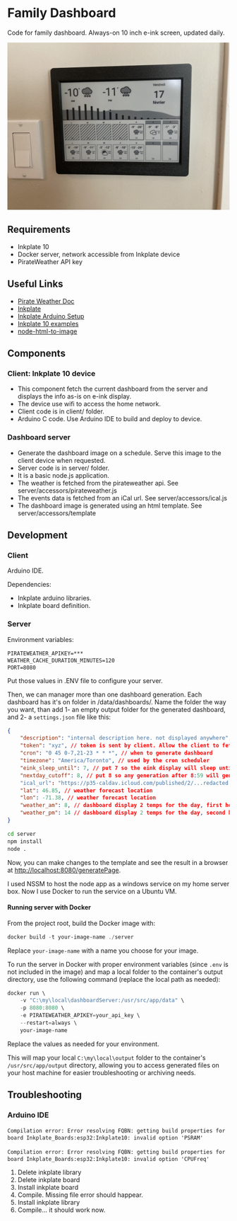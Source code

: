 # Family Dashboard

Code for family dashboard. Always-on 10 inch e-ink screen, updated daily.

![Photo](image.jpg)

## Requirements

- Inkplate 10
- Docker server, network accessible from Inkplate device
- PirateWeather API key

## Useful Links

- [Pirate Weather Doc](http://docs.pirateweather.net/en/latest/)
- [Inkplate](https://inkplate.readthedocs.io/en/latest/)
- [Inkplate Arduino Setup](https://github.com/SolderedElectronics/Inkplate-Arduino-library#setting-up-inkplate-in-arduino-ide)
- [Inkplate 10 examples](https://github.com/SolderedElectronics/Inkplate-Arduino-library/tree/master/examples/Inkplate10)
- [node-html-to-image](https://github.com/frinyvonnick/node-html-to-image)

## Components

### Client: Inkplate 10 device

- This component fetch the current dashboard from the server and displays the info as-is on e-ink display.
- The device use wifi to access the home network.
- Client code is in client/ folder.
- Arduino C code. Use Arduino IDE to build and deploy to device.

### Dashboard server

- Generate the dashboard image on a schedule. Serve this image to the client device when requested.
- Server code is in server/ folder.
- It is a basic node.js application.
- The weather is fetched from the pirateweather api. See server/accessors/pirateweather.js
- The events data is fetched from an iCal url. See server/accessors/ical.js
- The dashboard image is generated using an html template. See server/accessors/template

## Development

### Client

Arduino IDE.

Dependencies:

- Inkplate arduino libraries.
- Inkplate board definition.

### Server

Environment variables:

```
PIRATEWEATHER_APIKEY=***
WEATHER_CACHE_DURATION_MINUTES=120
PORT=8080
```

Put those values in .ENV file to configure your server.

Then, we can manager more than one dashboard generation. Each dashboard has it's on folder in /data/dashboards/. Name the folder the way you want, than add 1- an empty output folder for the generated dashboard, and 2- a `settings.json` file like this:

```json
{
    "description": "internal description here. not displayed anywhere",
    "token": "xyz", // token is sent by client. Allow the client to fetch the appropriate dashboard.
    "cron": "0 45 0-7,21-23 * * *", // when to generate dashboard
    "timezone": "America/Toronto", // used by the cron scheduler
    "eink_sleep_until": 7, // put 7 so the eink display will sleep until 7 am
    "nextday_cutoff": 8, // put 8 so any generation after 8:59 will generate the next day
    "ical_url": "https://p35-caldav.icloud.com/published/2/...redacted...", // ical url where to fetch all day events to display on dashboard
    "lat": 46.85, // weather forecast location
    "lon": -71.38, // weather forecast location
    "weather_am": 8, // dashboard display 2 temps for the day, first hour to display here. Put 8 for 8 am
    "weather_pm": 14 // dashboard display 2 temps for the day, second hour to display here. Put 14 for 2 pm
}
```

```bash
cd server
npm install
node .
```

Now, you can make changes to the template and see the result in a browser at [http://localhost:8080/generatePage](http://localhost:8080/generatePage).

I used NSSM to host the node app as a windows service on my home server box. Now I use Docker to run the service on a Ubuntu VM.

#### Running server with Docker

From the project root, build the Docker image with:

```powershell
docker build -t your-image-name ./server
```

Replace `your-image-name` with a name you choose for your image.

To run the server in Docker with proper environment variables (since `.env` is not included in the image) and map a local folder to the container's output directory, use the following command (replace the local path as needed):

```powershell
docker run \
	-v "C:\my\local\dashboardServer:/usr/src/app/data" \
	-p 8080:8080 \
	-e PIRATEWEATHER_APIKEY=your_api_key \
	--restart=always \
	your-image-name
```

Replace the values as needed for your environment.

This will map your local `C:\my\local\output` folder to the container's `/usr/src/app/output` directory, allowing you to access generated files on your host machine for easier troubleshooting or archiving needs.

## Troubleshooting

### Arduino IDE

``` 
Compilation error: Error resolving FQBN: getting build properties for board Inkplate_Boards:esp32:Inkplate10: invalid option 'PSRAM'

Compilation error: Error resolving FQBN: getting build properties for board Inkplate_Boards:esp32:Inkplate10: invalid option 'CPUFreq'
```

1. Delete inkplate library
2. Delete inkplate board
3. Install inkplate board
4. Compile. Missing file error should happear.
5. Install inkplate library
6. Compile... it should work now.
